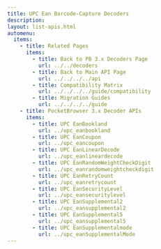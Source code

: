 ```yaml
---
title: UPC Ean Barcode-Capture Decoders
description: 
layout: list-apis.html
automenu:
  items:
    - title: Related Pages
      items:
        - title: Back to PB 3.x Decoders Page
          url: ../../decoders
        - title: Back to Main API Page
          url: ../../../../api
        - title: Compatibility Matrix
          url: ../../../../guide/compatibility
        - title: Migration Guides
          url: ../../../../guide
    - title: PocketBrowser 3.x Decoder APIs
      items:
        - title: UPC EanBookland
          url: ../upc_eanbookland
        - title: UPC EanCoupon
          url: ../upc_eancoupon
        - title: UPC EanLinearDecode
          url: ../upc_eanlineardecode
        - title: UPC EanRandomWeightCheckDigit
          url: ../upc_eanrandomweightcheckdigit
        - title: UPC EanRetryCount
          url: ../upc_eanretrycount
        - title: UPC EanSecurityLevel
          url: ../upc_eansecuritylevel
        - title: UPC EanSupplemental2
          url: ../upc_eansupplemental2
        - title: UPC EanSupplemental5
          url: ../upc_eansupplemental5
        - title: UPC EanSupplementalmode
          url: ../upc_eanSupplementalMode
---
```

